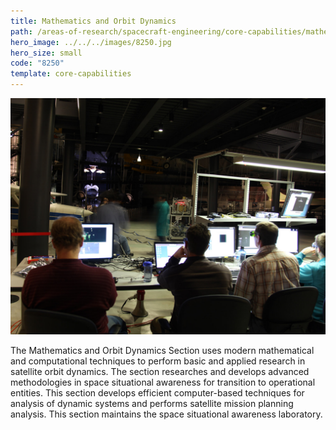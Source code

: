 ```yaml
---
title: Mathematics and Orbit Dynamics
path: /areas-of-research/spacecraft-engineering/core-capabilities/mathematics-orbit-dynamics
hero_image: ../../../images/8250.jpg
hero_size: small
code: "8250"
template: core-capabilities
---
```

![Mathematics and Orbit Dynamics Team](../../../images/cc-8233.jpg)

The Mathematics and Orbit Dynamics Section uses modern mathematical and computational techniques to perform basic and applied research in satellite orbit dynamics. The section researches and develops advanced methodologies in space situational awareness for transition to operational entities. This section develops efficient computer-based techniques for analysis of dynamic systems and performs satellite mission planning analysis. This section maintains the space situational awareness laboratory.